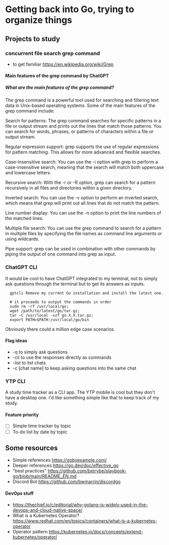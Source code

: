 # Getting back into Go, trying to organize things

## Projects to study
### concurrent file search grep command
- to get familiar https://en.wikipedia.org/wiki/Grep

#### Main features of the grep command by ChatGPT
##### What are the main features of the grep command?
The grep command is a powerful tool used for searching and filtering text data in Unix-based operating systems. Some of the main features of the grep command include:

Search for patterns: The grep command searches for specific patterns in a file or output stream and prints out the lines that match those patterns. You can search for words, phrases, or patterns of characters within a file or output stream.

Regular expression support: grep supports the use of regular expressions for pattern matching. This allows for more advanced and flexible searches.

Case-insensitive search: You can use the -i option with grep to perform a case-insensitive search, meaning that the search will match both uppercase and lowercase letters.

Recursive search: With the -r or -R option, grep can search for a pattern recursively in all files and directories within a given directory.

Inverted search: You can use the -v option to perform an inverted search, which means that grep will print out all lines that do not match the pattern.

Line number display: You can use the -n option to print the line numbers of the matched lines.

Multiple file search: You can use the grep command to search for a pattern in multiple files by specifying the file names as command line arguments or using wildcards.

Pipe support: grep can be used in combination with other commands by piping the output of one command into grep as input.

### ChatGPT CLI
It would be cool to have ChatGPT integrated to my terminal, not to simply ask questions through the terminal but to get its answers as inputs. 
```
  gptcli Remove my current Go installation and install the latest one.

  # it proceeds to output the commands in order
  sudo rm -rf /usr/local/go;
  wget /path/to/latest/go/tar.gz;
  tar -C /usr/local -xzf go.X.X.tar.gz;
  export PATH=$PATH:/usr/local/go/bin
```
Obviously there could a million edge case scenarios.

#### Flag ideas
- -q to simply ask questions
- -cli to use the responses directly as commands
- -list to list chats
- -c [chat name] to keep asking questions into the same chat

### YTP CLI

A study time tracker as a CLI app.
The YTP mobile is cool but they don't have a desktop one. I'd like something simple like that to keep track of my study.

#### Feature priority
- [ ] Simple time tracker by topic
- [ ] To-do list by date by topic

## Some resources
- Simple references https://gobyexample.com/
- Deeper references https://go.dev/doc/effective_go
- "best practices"  https://github.com/betrybe/playbook-go/blob/main/README_EN.md
- Discord Bot https://github.com/bwmarrin/discordgo

#### DevOps stuff
- https://thechief.io/c/editorial/why-golang-is-widely-used-in-the-devops-and-cloud-native-space/
- What is a Kubernetes Operator? https://www.redhat.com/en/topics/containers/what-is-a-kubernetes-operator
- Operator pattern https://kubernetes.io/docs/concepts/extend-kubernetes/operator/
